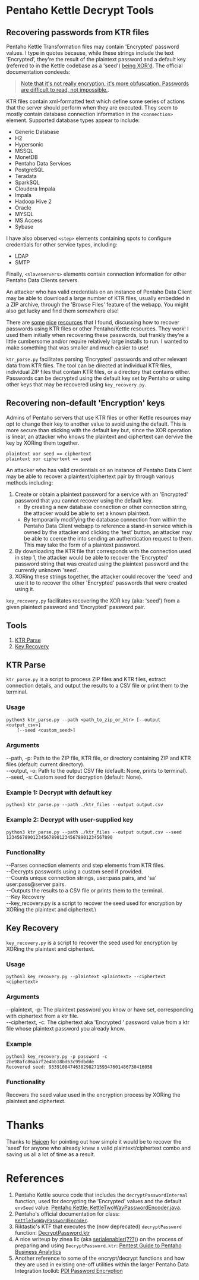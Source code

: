 # Pentaho Kettle Decrypt Tools
## Recovering passwords from KTR files
Pentaho Kettle Transformation files may contain 'Encrypted' password values. I type in quotes because, while these strings include the text 'Encrypted', they're the result of the plaintext password and a default key (referred to in the Kettle codebase as a 'seed') [being XOR'd](https://github.com/pentaho/pentaho-kettle/blob/master/core/src/main/java/org/pentaho/di/core/encryption/KettleTwoWayPasswordEncoder.java#L123). The official documentation condeeds: 
>[Note that it's not really encryption, it's more obfuscation. Passwords are difficult to read, not impossible.](https://javadoc.pentaho.com/kettle800/kettle-core-8.0.0.0-6-javadoc/org/pentaho/di/core/encryption/KettleTwoWayPasswordEncoder.html). 

KTR files contain xml-formatted text which define some series of actions that the server should perform when they are executed. They seem to mostly contain database connection information in the `<connection>` element. Supported database types appear to include:
- Generic Database
- H2
- Hypersonic
- MSSQL
- MonetDB
- Pentaho Data Services
- PostgreSQL
- Teradata
- SparkSQL
- Cloudera Impala
- Impala
- Hadoop Hive 2
- Oracle
- MYSQL
- MS Access
- Sybase

I have also observed `<step>` elements containing spots to configure credentials for other service types, including:
- LDAP
- SMTP

Finally, `<slaveservers>` elements contain connection information for other Pentaho Data Clients servers.

An attacker who has valid credentials on an instance of Pentaho Data Client may be able to download a large number of KTR files, usually embedded in a ZIP archive, through the 'Browse Files' feature of the webapp. You might also get lucky and find them somewhere else!

There are [some](https://github.com/Riktastic/Pentaho-Kettle-Password-Decrypt) [nice](https://zineausa.com/blog/2020/07/pen-test-guide-to-pentaho-business-analytics/) [resources](https://diethardsteiner.github.io/pdi/2017/03/03/PDI-Password-Encryption.html) that I found, discussing how to recover passwords using KTR files or other Pentaho/Kettle resources. They work! I used them initially when recovering these passwords, but frankly they're a little cumbersome and/or require relatively large installs to run. I wanted to make something that was smaller and much easier to use!

`ktr_parse.py` facilitates parsing 'Encrypted' passwords and other relevant data from KTR files. The tool can be directed at individual KTR files, individual ZIP files that contain KTR files, or a directory that contains either. Passwords can be decrypted using the default key set by Pentaho or using other keys that may be recovered using `key_recovery.py`.

## Recovering non-default 'Encryption' keys

Admins of Pentaho servers that use KTR files or other Kettle resources may opt to change their key to another value to avoid using the default. This is more secure than sticking with the default key but, since the XOR operation is linear, an attacker who knows the plaintext and ciphertext can dervive the key by XORing them together. 

    plaintext xor seed == ciphertext
    plaintext xor ciphertext == seed 

An attacker who has valid credentials on an instance of Pentaho Data Client may be able to recover a plaintext/ciphertext pair by through various methods including:

1. Create or obtain a plaintext password for a service with an 'Encrypted' password that you cannot recover using the default key.
    - By creating a new database connection or other connection string, the attacker would be able to set a known plaintext.
    - By temporarily modifying the database connection from within the Pentaho Data Client webapp to reference a stand-in service which is owned by the attacker and clicking the 'test' button, an attacker may be able to coerce the into sending an authentication request to them. This may take the form of a plaintext password. 
2. By downloading the KTR file that corresponds with the connection used in step 1, the attacker would be able to recover the 'Encrypted' password string that was created using the plaintext password and the currently unknown 'seed'.
3. XORing these strings together, the attacker could recover the 'seed' and use it to to recover the other 'Encrypted' passwords that were created using it.

`key_recovery.py` facilitates recovering the XOR key (aka: 'seed') from a given plaintext password and 'Encrypted' password pair. 

## Tools

1. [KTR Parse](#ktr-parse)
2. [Key Recovery](#key-recovery)

## KTR Parse

`ktr_parse.py` is a script to process ZIP files and KTR files, extract connection details, and output the results to a CSV file or print them to the terminal.

### Usage

```
python3 ktr_parse.py --path <path_to_zip_or_ktr> [--output <output_csv>] 
    [--seed <custom_seed>]
```

### Arguments
--path, -p: Path to the ZIP file, KTR file, or directory containing ZIP and KTR files (default: current directory).\
--output, -o: Path to the output CSV file (default: None, prints to terminal).\
--seed, -s: Custom seed for decryption (default: None).

### Example 1: Decrypt with default key
```
python3 ktr_parse.py --path ./ktr_files --output output.csv
```
### Example 2: Decrypt with user-supplied key
```
python3 ktr_parse.py --path ./ktr_files --output output.csv --seed 1234567890123456789012345678901234567890
```

### Functionality
--Parses connection elements and step elements from KTR files.\
--Decrypts passwords using a custom seed if provided.\
--Counts unique connection strings, user:pass pairs, and 'sa' user:pass@server pairs.\
--Outputs the results to a CSV file or prints them to the terminal.\
--Key Recovery\
--key_recovery.py is a script to recover the seed used for encryption by XORing the plaintext and ciphertext.\

## Key Recovery
`key_recovery.py` is a script to recover the seed used for encryption by XORing the plaintext and ciphertext.

### Usage
```
python3 key_recovery.py --plaintext <plaintext> --ciphertext <ciphertext>
```

### Arguments
--plaintext, -p: The plaintext password you know or have set, corresponding 
    with ciphertext from a ktr file.\
--ciphertext, -c: The ciphertext aka 'Encrypted ' password value from a ktr 
    file whose plaintext password you already know.

### Example
```
python3 key_recovery.py -p password -c 2be98afc86aa7f2e4bb18bd63c99dbdde
Recovered seed: 933910847463829827159347601486730416058
```

### Functionality
Recovers the seed value used in the encryption process by XORing the plaintext and ciphertext.

# Thanks
Thanks to [Haicen](https://blog.haicen.me/) for pointing out how simple it would be to recover the 'seed' for anyone who already knew a valid plaintext/ciphertext combo and saving us all a lot of time as a result. 

# References
1. Pentaho Kettle source code that includes the `decryptPasswordInternal` function, used for decrypting the 'Encrypted' values and the default `envSeed` value: [Pentaho Kettle: KettleTwoWayPasswordEncoder.java](https://github.com/pentaho/pentaho-kettle/blob/master/core/src/main/java/org/pentaho/di/core/encryption/KettleTwoWayPasswordEncoder.java#L123). 
2. Pentaho's official documentation for class: [`KettleTwoWayPasswordEncoder`](https://javadoc.pentaho.com/kettle800/kettle-core-8.0.0.0-6-javadoc/org/pentaho/di/core/encryption/KettleTwoWayPasswordEncoder.html). 
3. Riktastic's KTF that executes the (now deprecated) `decryptPassword` function: [DecryptPassword.ktr](https://github.com/Riktastic/Pentaho-Kettle-Password-Decrypt/blob/master/Decrypt_password.ktr)
4. A nice writeup by zinea llc (aka [serialenabler(???)](https://github.com/serialenabler)) on the process of preparing and using `DecryptPassword.ktr`: [Pentest Guide to Pentaho Business Analytics](https://zineausa.com/blog/2020/07/pen-test-guide-to-pentaho-business-analytics/)
5. Another reference to some of the encrypt/decrypt functions and how they are used in existing one-off utilities within the larger Pentaho Data Integration toolkit: [PDI Password Encryption](https://diethardsteiner.github.io/pdi/2017/03/03/PDI-Password-Encryption.html)
